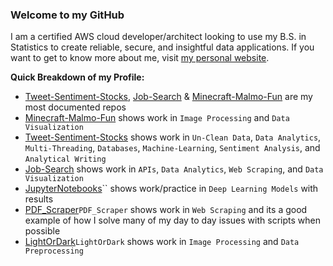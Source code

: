 ### Welcome to my GitHub

I am a certified AWS cloud developer/architect looking to use my B.S. in Statistics to create reliable, secure, and insightful data applications. If you want to get to know more about me, visit [my personal website](https://chase-brown.me).

**Quick Breakdown of my Profile:**
* [Tweet-Sentiment-Stocks](https://github.com/chaseabrown/Python-Tweet-Sentiment-Stocks-), [Job-Search](https://github.com/chaseabrown/Job-Research) & [Minecraft-Malmo-Fun](https://github.com/chaseabrown/Minecraft-Malmo-Fun) are my most documented repos
* [Minecraft-Malmo-Fun](https://github.com/chaseabrown/Minecraft-Malmo-Fun) shows work in `Image Processing` and `Data Visualization`
* [Tweet-Sentiment-Stocks](https://github.com/chaseabrown/Python-Tweet-Sentiment-Stocks-) shows work in `Un-Clean Data`, `Data Analytics`, `Multi-Threading`, `Databases`, `Machine-Learning`, `Sentiment Analysis`, and `Analytical Writing`
* [Job-Search](https://github.com/chaseabrown/Job-Research) shows work in `APIs`, `Data Analytics`, `Web Scraping`, and `Data Visualization`
* [JupyterNotebooks](https://github.com/chaseabrown/JupyterNotebooks)`` shows work/practice in `Deep Learning Models` with results
* [PDF_Scraper](https://github.com/chaseabrown/Python-PDF_Scraper)`PDF_Scraper` shows work in `Web Scraping` and its a good example of how I solve many of my day to day issues with scripts when possible
* [LightOrDark](https://github.com/chaseabrown/Python-LightOrDark)`LightOrDark` shows work in `Image Processing` and `Data Preprocessing`

